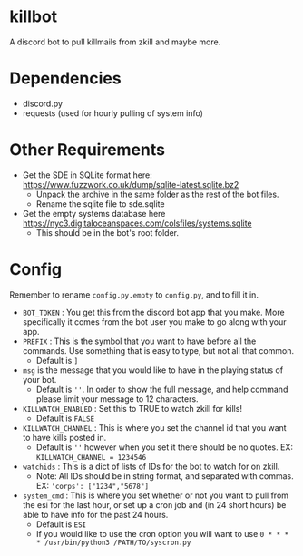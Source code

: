 # killbot

A discord bot to pull killmails from zkill and maybe more.

# Dependencies
 * discord.py
 * requests (used for hourly pulling of system info)

 # Other Requirements
 * Get the SDE in SQLite format here: https://www.fuzzwork.co.uk/dump/sqlite-latest.sqlite.bz2
    * Unpack the archive in the same folder as the rest of the bot files.
    * Rename the sqlite file to sde.sqlite
  * Get the empty systems database here https://nyc3.digitaloceanspaces.com/colsfiles/systems.sqlite
    * This should be in the bot's root folder.

# Config
Remember to rename `config.py.empty` to `config.py`, and to fill it in.

* `BOT_TOKEN` : You get this from the discord bot app that you make. More specifically it comes from the bot user you make to go along with your app.
* `PREFIX` : This is the symbol that you want to have before all the commands. Use something that is easy to type, but not all that common.
  * Default is `]`
* `msg` is the message that you would like to have in the playing status of your bot.
  * Default is `''`. In order to show the full message, and help command please limit your message to 12 characters.
* `KILLWATCH_ENABLED` : Set this to TRUE to watch zkill for kills!
  * Default is `FALSE`
* `KILLWATCH_CHANNEL` : This is where you set the channel id that you want to have kills posted in.
  * Default is `''` however when you set it there should be no quotes. EX: `KILLWATCH_CHANNEL = 1234546`
* `watchids` : This is a dict of lists of IDs for the bot to watch for on zkill.
  * Note: All IDs should be in string format, and separated with commas. EX: `'corps': ["1234","5678"]`
* `system_cmd` : This is where you set whether or not you want to pull from the esi for the last hour, or set up a cron job and (in 24 short hours) be able to have info for the past 24 hours.
    * Default is `ESI`
    * If you would like to use the cron option you will want to use `0 * * * * /usr/bin/python3 /PATH/TO/syscron.py`
